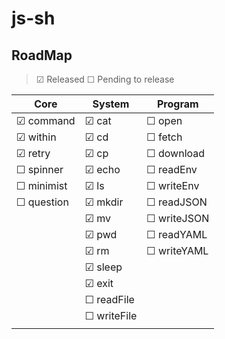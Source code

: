 # js-sh

## RoadMap

> &#x2611; Released &#x2610; Pending to release

|Core             |System            |Program           |
|---              |---               |---               |
|&#x2611; command |&#x2611; cat      |&#x2610; open     |
|&#x2611; within  |&#x2611; cd       |&#x2610; fetch    |
|&#x2611; retry   |&#x2611; cp       |&#x2610; download |
|&#x2610; spinner |&#x2611; echo     |&#x2610; readEnv  |
|&#x2610; minimist|&#x2611; ls       |&#x2610; writeEnv |
|&#x2610; question|&#x2611; mkdir    |&#x2610; readJSON |
|                 |&#x2611; mv       |&#x2610; writeJSON|
|                 |&#x2611; pwd      |&#x2610; readYAML |
|                 |&#x2611; rm       |&#x2610; writeYAML|
|                 |&#x2611; sleep    |                  |
|                 |&#x2611; exit     |                  |
|                 |&#x2610; readFile |                  |
|                 |&#x2610; writeFile|                  |
|                 |                  |                  |
